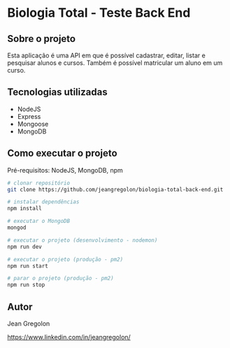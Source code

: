 
# Biologia Total - Teste Back End

## Sobre o projeto

Esta aplicação é uma API em que é possível cadastrar, editar, listar e pesquisar alunos e cursos. Também é possível matricular um aluno em um curso.

## Tecnologias utilizadas
- NodeJS
- Express
- Mongoose
- MongoDB

## Como executar o projeto

Pré-requisitos: NodeJS, MongoDB, npm
```bash
# clonar repositório
git clone https://github.com/jeangregolon/biologia-total-back-end.git

# instalar dependências
npm install

# executar o MongoDB
mongod

# executar o projeto (desenvolvimento - nodemon)
npm run dev

# executar o projeto (produção - pm2)
npm run start

# parar o projeto (produção - pm2)
npm run stop

```

## Autor

Jean Gregolon

https://www.linkedin.com/in/jeangregolon/
